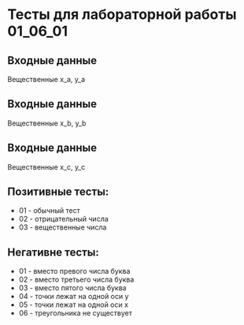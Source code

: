 # Тесты для лабораторной работы 01_06_01

## Входные данные 
Вещественные x_a, y_a

## Входные данные 
Вещественные x_b, y_b

## Входные данные 
Вещественные x_c, y_c

## Позитивные тесты:
- 01 - обычный тест
- 02 - отрицательный числа
- 03 - вещественные числа

## Негативне тесты:
- 01 - вместо превого числа буква 
- 02 - вместо третьего числа буква
- 03 - вместо пятого числа буква
- 04 - точки лежат на одной оси y
- 05 - точки лежат на одной оси x
- 06 - треугольника не существует
